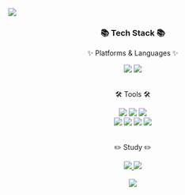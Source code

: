 <img src="https://capsule-render.vercel.app/api?type=slice&color=auto&height=150&section=header&text=Hello,%20I'm%20Sujeong&fontSize=60" />

<div align=center>
	<h3>📚 Tech Stack 📚</h3>
	<p>✨ Platforms & Languages ✨</p>
</div>
<div align="center">
	<img src="https://img.shields.io/badge/Kotlin-6528F7?style=flat&logo=Kotlin&logoColor=white" />
	<img src="https://img.shields.io/badge/JavaScript-F7DF1E?style=flat&logo=JavaScript&logoColor=white" />
</div>
<br>

<div align=center>
	<p>🛠 Tools 🛠</p>
</div>
<div align=center>
	<img src="https://img.shields.io/badge/AndroidStudio-6DB33F?style=flat&logo=AndroidStudio&logoColor=white" />
	<img src="https://img.shields.io/badge/Firebase-4479A1?style=flat&logo=Firebase&logoColor=white" />
	<img src="https://img.shields.io/badge/Visual%20Studio%20Code-007ACC?style=flat&logo=VisualStudioCode&logoColor=white" />
	<br>
	<img src="https://img.shields.io/badge/AWS-232F3E?style=flat&logo=AmazonAWS&logoColor=white" />
	<img src="https://img.shields.io/badge/Git-809CC9?style=flat&logo=Git&logoColor=white" />
	<img src="https://img.shields.io/badge/Notion-809CC9?style=flat&logo=Notion&logoColor=white" />
	<img src="https://img.shields.io/badge/GitHub-181717?style=flat&logo=GitHub&logoColor=white" />
</div>
<br>

<div align=center>
	<p>✏️ Study ✏️</p>
</div>
<div align=center>
	<a href="https://velog.io/@chris_seed">
		<img src="https://img.shields.io/badge/Blog-FF9800?style=flat&logo=Blogger&logoColor=white" />
	</a>
	<a href="https://plaid-tree-486.notion.site/Notepad-0e0f0d975c684419a9275ff3bba91cb3">
		<img src="https://img.shields.io/badge/Notion-000000?style=flat&logo=Notion&logoColor=white" />
	</a>
	<br>
</div>
<div align=center>
	<br>
  <img src="https://github-readme-stats.vercel.app/api/top-langs/?username=park-chris&layout=compact"><br><br>
<br>
<br>

